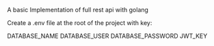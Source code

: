 A basic Implementation of full rest api with golang

Create a .env file at the root of the project with key: 

DATABASE_NAME 
DATABASE_USER 
DATABASE_PASSWORD 
JWT_KEY 

